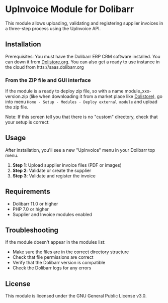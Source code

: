 # UpInvoice Module for Dolibarr

This module allows uploading, validating and registering supplier invoices in a three-step process using the UpInvoice API.

## Installation

Prerequisites: You must have the Dolibarr ERP CRM software installed. You can down it from [Dolistore.org](https://www.dolibarr.org).
You can also get a ready to use instance in the cloud from htts://saas.dolibarr.org


### From the ZIP file and GUI interface

If the module is a ready to deploy zip file, so with a name module_xxx-version.zip (like when downloading it from a market place like [Dolistore](https://www.dolistore.com)),
go into menu ```Home - Setup - Modules - Deploy external module``` and upload the zip file.

Note: If this screen tell you that there is no "custom" directory, check that your setup is correct:

<!--

- In your Dolibarr installation directory, edit the ```htdocs/conf/conf.php``` file and check that following lines are not commented:

    ```php
    //$dolibarr_main_url_root_alt ...
    //$dolibarr_main_document_root_alt ...
    ```

- Uncomment them if necessary (delete the leading ```//```) and assign a sensible value according to your Dolibarr installation

    For example :

    - UNIX:
        ```php
        $dolibarr_main_url_root_alt = '/custom';
        $dolibarr_main_document_root_alt = '/var/www/Dolibarr/htdocs/custom';
        ```

    - Windows:
        ```php
        $dolibarr_main_url_root_alt = '/custom';
        $dolibarr_main_document_root_alt = 'C:/My Web Sites/Dolibarr/htdocs/custom';
        ```
-->

## Usage

After installation, you'll see a new "UpInvoice" menu in your Dolibarr top menu.

1. **Step 1**: Upload supplier invoice files (PDF or images)
2. **Step 2**: Validate or create the supplier
3. **Step 3**: Validate and register the invoice

## Requirements

- Dolibarr 11.0 or higher
- PHP 7.0 or higher
- Supplier and Invoice modules enabled

## Troubleshooting

If the module doesn't appear in the modules list:
- Make sure the files are in the correct directory structure
- Check that file permissions are correct
- Verify that the Dolibarr version is compatible
- Check the Dolibarr logs for any errors

## License

This module is licensed under the GNU General Public License v3.0.
